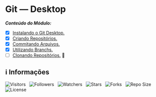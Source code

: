 <!-- Título -->
# Git — Desktop

***Conteúdo do Módulo:***

* [x] [Instalando o Git Desktop.](https://github.com/Devsgeeknerd/cla-ins-git-des-git-des-git-fun-bas)
* [x] [Criando Repositórios.](https://github.com/Devsgeeknerd/cla-cri-rep-git-des-git-fun-bas)
* [x] [Commitando Arquivos.](https://github.com/Devsgeeknerd/cla-com-arq-git-des-git-fun-bas)
* [x] [Utilizando Branchs.](https://github.com/devsgeeknerd/cla-uti-bar-git-des-git-fun-bas)
* [ ] [Clonando Repositórios.](https://github.com/Devsgeeknerd/cla-clo-rep-git-des-git-fun-bas) &#128679;

<!-- Informações -->
## &#8505; Informações

![Visitors](https://api.visitorbadge.io/api/visitors?path=Devsgeeknerd%2Fmod-git-des-git-fun-bas&label=Visitantes&labelColor=%23700070&labelStyle=none&countColor=%23000fff&style=plastic&color=%23ffffff "Total de Visitantes")
&nbsp;
![Followers](https://img.shields.io/github/followers/Devsgeeknerd?style=p&label=Seguidores&labelColor=800080&color=000fff "Total de Seguidores")
&nbsp;
![Watchers](https://img.shields.io/github/watchers/Devsgeeknerd/mod-git-des-git-fun-bas?style=p&label=Observadores&labelColor=800080&color=000fff "Total de Observadores")
&nbsp;
![Stars](https://img.shields.io/github/stars/Devsgeeknerd/mod-git-des-git-fun-bas?style=p&label=Estrelas&labelColor=800080&color=000fff "Total de Estrelas")
&nbsp;
![Forks](https://img.shields.io/github/forks/Devsgeeknerd/mod-git-des-git-fun-bas?style=p&label=Bifurcações&labelColor=800080&color=000fff "Total de Bifurcações")
&nbsp;
![Repo Size](https://img.shields.io/github/repo-size/Devsgeeknerd/mod-git-des-git-fun-bas?style=p&label=Tamanho&labelColor=800080&color=000fff "Tamanho do Repositório")
&nbsp;
![License](https://img.shields.io/github/license/Devsgeeknerd/mod-git-des-git-fun-bas?style=p&label=Licença&labelColor=800080&color=000fff "Licença do Repositório")
